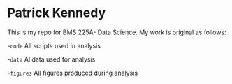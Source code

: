 # Patrick Kennedy
This is my repo for BMS 225A- Data Science. My work is original as follows:

-`code` All scripts used in analysis

-`data` Al data used for analysis 

-`figures` All figures produced during analysis